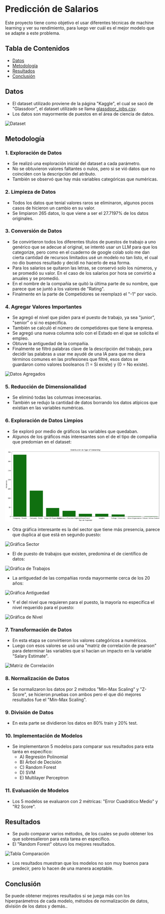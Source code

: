 # Predicción de Salarios
Este proyecto tiene como objetivo el usar diferentes técnicas de machine learning y ver su rendimiento, para luego ver cuál es el mejor modelo que se adapte a este problema.

## Tabla de Contenidos 
- [Datos](#datos)
- [Metodología](#metodología)
- [Resultados](#resultados)
- [Conclusión](#conclusión)

## Datos 
- El dataset utilizado proviene de la página "Kaggle", el cual se sacó de "Glassdoor", el dataset utilizado se llama [glassdoor_jobs.csv](https://www.kaggle.com/datasets/thedevastator/jobs-dataset-from-glassdoor).
- Los datos son mayormente de puestos en el área de ciencia de datos.

![Dataset](Imágenes/Dataset.png)

## Metodología 

### 1. Exploración de Datos 
- Se realizó una exploración inicial del dataset a cada parámetro.
- No se obtuvieron valores faltantes o nulos, pero si se vió datos que no coinciden con la descripción del atributo.
- También se observó que hay más variables categóricas que numéricas.

### 2. Limpieza de Datos 
- Todos los datos que tenial valores raros se eliminaron, algunos pocos casos de hicieron un cambio en su valor.
- Se limpiaron 265 datos, lo que viene a ser el 27.7197% de los datos originales.

### 3. Conversión de Datos 
- Se convirtieron todos los diferentes títulos de puestos de trabajo a uno genérico que se adecue al original, se intentó usar un LLM para que los categorize, pero como en el cuaderno de google colab solo me dan cierta cantidad de recursos limitados usé un modelo no tan listo, el cual no dio buenos resultado y decidí no hacerlo de esa forma.
- Para los salarios se quitaron las letras, se conservó solo los números, y se promedió su valor. En el caso de los salarios por hora se convirtió a anuales y se promedió.
- En el nombre de la compañia se quitó la última parte de su nombre, que parece que se juntó a los valores de "Rating".
- Finalmente en la parte de Competidores se reemplazó el "-1" por vacío.

### 4. Agregar Valores Importantes
- Se agregó el nivel que piden para el puesto de trabajo, ya sea "junior", "senior" o si no especifica.
- También se calculó el número de competidores que tiene la empresa.
- Se agregó una nueva columna solo con el Estado en el que se solicita el empleo.
- Obtuve la antiguedad de la compañia.
- Finalmente se filtró palabras clave de la descripción del trabajo, para decidir las palabras a usar me ayudé de una IA para que me diera términos comunes en las profesiones que filtré, esos datos se guardaron como valores booleanos (1 = Sí existe) y (0 = No existe).

![Datos Agregados](Imágenes/NuevosValores.png)

### 5. Reducción de Dimensionalidad
- Se eliminó todas las columnas innecesarias.
- También se redujo la cantidad de datos borrando los datos atípicos que existian en las variables numéricas.

### 6. Exploración de Datos Limpios
- Se exploró por medio de gráficos las variables que quedaban.
- Algunos de los gráficos más interesantes son el de el tipo de compañia que predomian en el dataset:

![Gráfica Tipo Compañia](Imágenes/GTP.png)

- Otra gráfica interesante es la del sector que tiene más presencia, parece que duplica al que está en segundo puesto:

![Gráfica Sector](Imágenes/GS.png)
  
- El de puesto de trabajos que existen, predomina el de científico de datos:

![Gráfica de Trabajos](Imágenes/GT.png)

- La antiguedad de las compañias ronda mayormente cerca de los 20 años:

![Gráfica Antiguedad](Imágenes/GA.png)

- Y el del nivel que requieren para el puesto, la mayoría no especifica el nivel requerido para el puesto:

![Gráfica de Nivel](Imágenes/GN.png)

### 7. Transformación de Datos
- En esta etapa se convirtieron los valores categóricos a numéricos.
- Luego con esos valores se usó una "matriz de correlación de pearson" para determinar las variables que sí hacían un impacto en la variable "Salary Estimate".

![Matriz de Correlación](Imágenes/MatrizCorrelacionPearson.png)

### 8. Normalización de Datos
- Se normalizaron los datos por 2 métodos "Min-Max Scaling" y "Z-Score", se hicieron pruebas con ambos pero el que dió mejores resultados fue el  "Min-Max Scaling".

### 9. División de Datos 
- En esta parte se dividieron los datos en 80% train y 20% test.

### 10. Implementación de Modelos
- Se implementaron 5 modelos para comparar sus resultados para esta taréa en específico:
  - A) Regresión Polinomial
  - B) Árbol de Decisión
  - C) Random Forest
  - D) SVM
  - E) Multilayer Perceptron

### 11. Evaluación de Modelos
- Los 5 modelos se evaluaron con 2 métricas: "Error Cuadrático Medio" y "R2 Score".

## Resultados 
- Se pudo comparar varios métodos, de los cuales se pudo obtener los que sobresalieron para esta tarea en específico.
- El "Random Forest" obtuvo los mejores resultados.

![Tabla Comparación](Imágenes/TablaComparacion.png)

- Los resultados muestran que los modelos no son muy buenos para predecir, pero lo hacen de una manera aceptable.

## Conclusión 
Se puede obtener mejores resultados si se juega más con los hiperparámetros de cada modelo, métodos de normalización de datos, división de los datos y demás..

